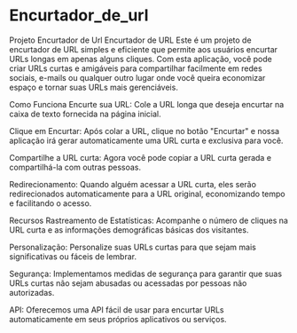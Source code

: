 # Encurtador_de_url
Projeto Encurtador de Url
Encurtador de URL
Este é um projeto de encurtador de URL simples e eficiente que permite aos usuários encurtar URLs longas em apenas alguns cliques. Com esta aplicação, você pode criar URLs curtas e amigáveis para compartilhar facilmente em redes sociais, e-mails ou qualquer outro lugar onde você queira economizar espaço e tornar suas URLs mais gerenciáveis.

Como Funciona
Encurte sua URL: Cole a URL longa que deseja encurtar na caixa de texto fornecida na página inicial.

Clique em Encurtar: Após colar a URL, clique no botão "Encurtar" e nossa aplicação irá gerar automaticamente uma URL curta e exclusiva para você.

Compartilhe a URL curta: Agora você pode copiar a URL curta gerada e compartilhá-la com outras pessoas.

Redirecionamento: Quando alguém acessar a URL curta, eles serão redirecionados automaticamente para a URL original, economizando tempo e facilitando o acesso.

Recursos
Rastreamento de Estatísticas: Acompanhe o número de cliques na URL curta e as informações demográficas básicas dos visitantes.

Personalização: Personalize suas URLs curtas para que sejam mais significativas ou fáceis de lembrar.

Segurança: Implementamos medidas de segurança para garantir que suas URLs curtas não sejam abusadas ou acessadas por pessoas não autorizadas.

API: Oferecemos uma API fácil de usar para encurtar URLs automaticamente em seus próprios aplicativos ou serviços.
